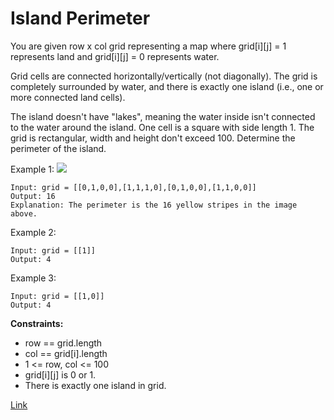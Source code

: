 # Island Perimeter

You are given row x col grid representing a map where grid[i][j] = 1 represents land and grid[i][j] = 0 represents
water.

Grid cells are connected horizontally/vertically (not diagonally). The grid is completely surrounded by water, and there
is exactly one island (i.e., one or more connected land cells).

The island doesn't have "lakes", meaning the water inside isn't connected to the water around the island. One cell is a
square with side length 1. The grid is rectangular, width and height don't exceed 100. Determine the perimeter of the
island.

Example 1:
![](https://assets.leetcode.com/uploads/2018/10/12/island.png)

```
Input: grid = [[0,1,0,0],[1,1,1,0],[0,1,0,0],[1,1,0,0]]
Output: 16
Explanation: The perimeter is the 16 yellow stripes in the image above.
```

Example 2:

```
Input: grid = [[1]]
Output: 4
```

Example 3:

```
Input: grid = [[1,0]]
Output: 4
```

**Constraints:**
- row == grid.length
- col == grid[i].length
- 1 <= row, col <= 100
- grid[i][j] is 0 or 1.
- There is exactly one island in grid.

[Link](https://leetcode.com/problems/island-perimeter/)